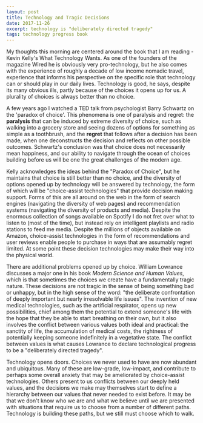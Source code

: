 ```yaml
---
layout: post
title: Technology and Tragic Decisions
date: 2017-11-26
excerpt: technology is "deliberately directed tragedy"
tags: technology progress book
---
```


My thoughts this morning are centered around the book that I am reading - Kevin Kelly's What Technology Wants. As one of the founders of the magazine Wired he is obviously very pro-technology, but he also comes with the experience of roughly a decade of low income nomadic travel, experience that informs his perspective on the specific role that technology can or should play in our daily lives. Technology is good, he says, despite its many obvious ills, partly because of the choices it opens up for us. A plurality of choices is always better than no choice.

A few years ago I watched a TED talk from psychologist Barry Schwartz on the 'paradox of choice'. This phenomena is one of paralysis and regret: the **paralysis** that can be induced by extreme diversity of choice, such as walking into a grocery store and seeing dozens of options for something as simple as a toothbrush, and the **regret** that follows after a decision has been made, when one deconstructs the decision and reflects on other possible outcomes. Schwartz's conclusion was that choice does not necessarily mean happiness, and our ability to navigate through the ocean of choices building before us will be one the great challenges of the modern age.

Kelly acknowledges the ideas behind the "Paradox of Choice", but he maintains that choice is still better than no choice, and the diversity of options opened up by technology will be answered by technology, the form of which will be "choice-assist technologies" that provide decision making support. Forms of this are all around on the web in the form of search engines (navigating the diversity of web pages) and recommendation systems (navigating the diversity of products and media). Despite the enormous collection of songs available on Spotify I do not fret over what to listen to (most of the time), but instead rely on intelligent playlists and radio stations to feed me media. Despite the millions of objects available on Amazon, choice-assist technologies in the form of recommendations and user reviews enable people to purchase in ways that are assumably regret limited. At some point these decision technologies may make their way into the physical world.

There are additional problems opened up by choice. William Lowrance discusses a major one in his book *Modern Science and Human Values*, which is that sometimes the choices we create have a fundamentally tragic nature. These decisions are not tragic in the sense of being something bad or unhappy, but in the high sense of the word: "the deliberate confrontation of deeply important but nearly irresolvable life issues". The invention of new medical technologies, such as the artificial respirator, opens up new possibilities, chief among them the potential to extend someone's life with the hope that they be able to start breathing on their own, but it also involves the conflict between various values both ideal and practical: the sanctity of life, the accumulation of medical costs, the rightness of potentially keeping someone indefinitely in a vegetative state. The conflict between values is what causes Lowrance to declare technological progress to be a "deliberately directed tragedy".

Technology opens doors. Choices we never used to have are now abundant and ubiquitous. Many of these are low-grade, low-impact, and contribute to perhaps some overall anxiety that may be ameliorated by choice-assist technologies. Others present to us conflicts between our deeply held values, and the decisions we make may themselves start to define a hierarchy between our values that never needed to exist before. It may be that we don't know who we are and what we believe until we are presented with situations that require us to choose from a number of different paths. Technology is building these paths, but we still must choose which to walk.
